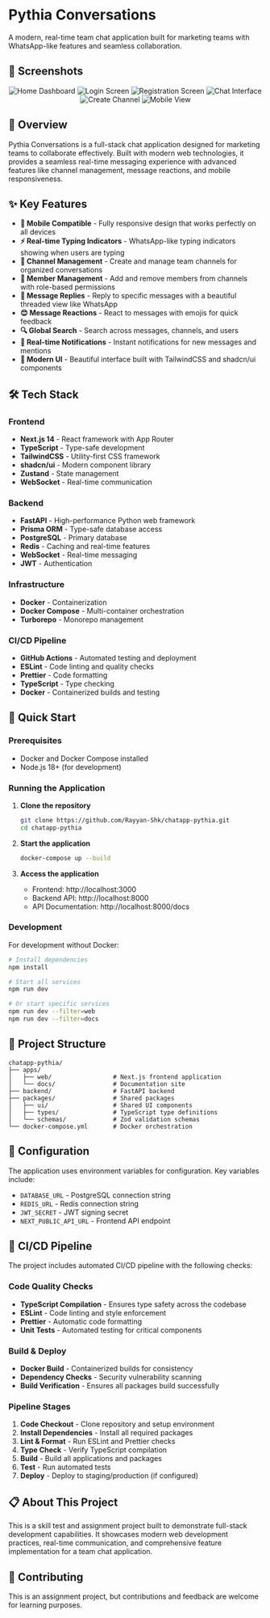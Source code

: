 # Pythia Conversations

A modern, real-time team chat application built for marketing teams with WhatsApp-like features and seamless collaboration.

## 📱 Screenshots

<div align="center">
  <img src="apps/web/public/project/home (2).png" alt="Home Dashboard" />
  <img src="apps/web/public/project/Login (2).png" alt="Login Screen" />
  <img src="apps/web/public/project/Register.png" alt="Registration Screen" />
  <img src="apps/web/public/project/Chat View.png" alt="Chat Interface" />
  <img src="apps/web/public/project/Create Channel.png" alt="Create Channel" />
  <img src="apps/web/public/project/Mobile view.png" alt="Mobile View" />
</div>

## 🚀 Overview

Pythia Conversations is a full-stack chat application designed for marketing teams to collaborate effectively. Built with modern web technologies, it provides a seamless real-time messaging experience with advanced features like channel management, message reactions, and mobile responsiveness.

## ✨ Key Features

- **📱 Mobile Compatible** - Fully responsive design that works perfectly on all devices
- **⚡ Real-time Typing Indicators** - WhatsApp-like typing indicators showing when users are typing
- **🏢 Channel Management** - Create and manage team channels for organized conversations
- **👥 Member Management** - Add and remove members from channels with role-based permissions
- **💬 Message Replies** - Reply to specific messages with a beautiful threaded view like WhatsApp
- **😊 Message Reactions** - React to messages with emojis for quick feedback
- **🔍 Global Search** - Search across messages, channels, and users
- **🔔 Real-time Notifications** - Instant notifications for new messages and mentions
- **🎨 Modern UI** - Beautiful interface built with TailwindCSS and shadcn/ui components

## 🛠️ Tech Stack

### Frontend

- **Next.js 14** - React framework with App Router
- **TypeScript** - Type-safe development
- **TailwindCSS** - Utility-first CSS framework
- **shadcn/ui** - Modern component library
- **Zustand** - State management
- **WebSocket** - Real-time communication

### Backend

- **FastAPI** - High-performance Python web framework
- **Prisma ORM** - Type-safe database access
- **PostgreSQL** - Primary database
- **Redis** - Caching and real-time features
- **WebSocket** - Real-time messaging
- **JWT** - Authentication

### Infrastructure

- **Docker** - Containerization
- **Docker Compose** - Multi-container orchestration
- **Turborepo** - Monorepo management

### CI/CD Pipeline

- **GitHub Actions** - Automated testing and deployment
- **ESLint** - Code linting and quality checks
- **Prettier** - Code formatting
- **TypeScript** - Type checking
- **Docker** - Containerized builds and testing

## 🚀 Quick Start

### Prerequisites

- Docker and Docker Compose installed
- Node.js 18+ (for development)

### Running the Application

1. **Clone the repository**

   ```bash
   git clone https://github.com/Rayyan-Shk/chatapp-pythia.git
   cd chatapp-pythia
   ```

2. **Start the application**

   ```bash
   docker-compose up --build
   ```

3. **Access the application**
   - Frontend: http://localhost:3000
   - Backend API: http://localhost:8000
   - API Documentation: http://localhost:8000/docs

### Development

For development without Docker:

```bash
# Install dependencies
npm install

# Start all services
npm run dev

# Or start specific services
npm run dev --filter=web
npm run dev --filter=docs
```

## 📁 Project Structure

```
chatapp-pythia/
├── apps/
│   ├── web/                 # Next.js frontend application
│   └── docs/                # Documentation site
├── backend/                 # FastAPI backend
├── packages/                # Shared packages
│   ├── ui/                  # Shared UI components
│   ├── types/               # TypeScript type definitions
│   └── schemas/             # Zod validation schemas
└── docker-compose.yml       # Docker orchestration
```

## 🔧 Configuration

The application uses environment variables for configuration. Key variables include:

- `DATABASE_URL` - PostgreSQL connection string
- `REDIS_URL` - Redis connection string
- `JWT_SECRET` - JWT signing secret
- `NEXT_PUBLIC_API_URL` - Frontend API endpoint

## 🔄 CI/CD Pipeline

The project includes automated CI/CD pipeline with the following checks:

### Code Quality Checks

- **TypeScript Compilation** - Ensures type safety across the codebase
- **ESLint** - Code linting and style enforcement
- **Prettier** - Automatic code formatting
- **Unit Tests** - Automated testing for critical components

### Build & Deploy

- **Docker Build** - Containerized builds for consistency
- **Dependency Checks** - Security vulnerability scanning
- **Build Verification** - Ensures all packages build successfully

### Pipeline Stages

1. **Code Checkout** - Clone repository and setup environment
2. **Install Dependencies** - Install all required packages
3. **Lint & Format** - Run ESLint and Prettier checks
4. **Type Check** - Verify TypeScript compilation
5. **Build** - Build all applications and packages
6. **Test** - Run automated tests
7. **Deploy** - Deploy to staging/production (if configured)

## 📋 About This Project

This is a skill test and assignment project built to demonstrate full-stack development capabilities. It showcases modern web development practices, real-time communication, and comprehensive feature implementation for a team chat application.

## 🤝 Contributing

This is an assignment project, but contributions and feedback are welcome for learning purposes.
